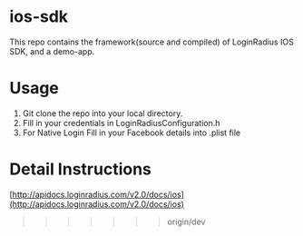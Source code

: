 # ios-sdk

This repo contains the framework(source and compiled) of LoginRadius IOS SDK, and a demo-app.

# Usage

1. Git clone the repo into your local directory.
2. Fill in your credentials in LoginRadiusConfiguration.h
3. For Native Login Fill in your Facebook details into .plist file

# Detail Instructions

[http://apidocs.loginradius.com/v2.0/docs/ios](http://apidocs.loginradius.com/v2.0/docs/ios)
>>>>>>> origin/dev
